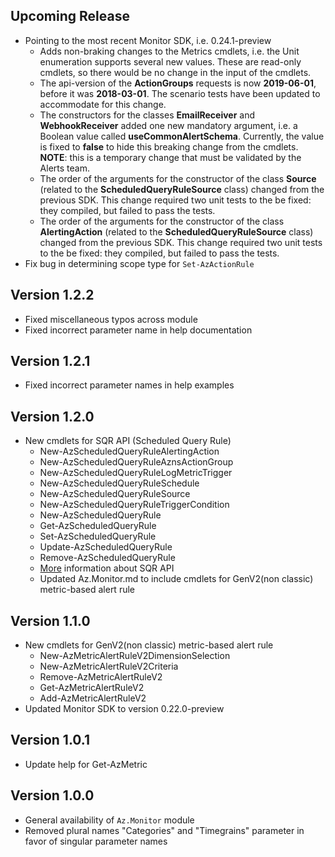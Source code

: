 <!--
    Please leave this section at the top of the change log.

    Changes for the upcoming release should go under the section titled "Upcoming Release", and should adhere to the following format:

    ## Upcoming Release
    * Overview of change #1
        - Additional information about change #1
    * Overview of change #2
        - Additional information about change #2
        - Additional information about change #2
    * Overview of change #3
    * Overview of change #4
        - Additional information about change #4

    ## YYYY.MM.DD - Version X.Y.Z (Previous Release)
    * Overview of change #1
        - Additional information about change #1
-->
## Upcoming Release
* Pointing to the most recent Monitor SDK, i.e. 0.24.1-preview
   - Adds non-braking changes to the Metrics cmdlets, i.e. the Unit enumeration supports several new values. These are read-only cmdlets, so there would be no change in the input of the cmdlets.
   - The api-version of the **ActionGroups** requests is now **2019-06-01**, before it was **2018-03-01**. The scenario tests have been updated to accommodate for this change.
   - The constructors for the classes **EmailReceiver** and **WebhookReceiver** added one new mandatory argument, i.e. a Boolean value called **useCommonAlertSchema**. Currently, the value is fixed to **false** to hide this breaking change from the cmdlets. **NOTE**: this is a temporary change that must be validated by the Alerts team.
   - The order of the arguments for the constructor of the class **Source** (related to the **ScheduledQueryRuleSource** class) changed from the previous SDK. This change required two unit tests to the be fixed: they compiled, but failed to pass the tests.
   - The order of the arguments for the constructor of the class **AlertingAction** (related to the **ScheduledQueryRuleSource** class) changed from the previous SDK. This change required two unit tests to the be fixed: they compiled, but failed to pass the tests.
* Fix bug in determining scope type for `Set-AzActionRule`


## Version 1.2.2
* Fixed miscellaneous typos across module
* Fixed incorrect parameter name in help documentation

## Version 1.2.1
* Fixed incorrect parameter names in help examples

## Version 1.2.0
* New cmdlets for SQR API (Scheduled Query Rule)  
    - New-AzScheduledQueryRuleAlertingAction
	- New-AzScheduledQueryRuleAznsActionGroup
	- New-AzScheduledQueryRuleLogMetricTrigger
	- New-AzScheduledQueryRuleSchedule
	- New-AzScheduledQueryRuleSource
	- New-AzScheduledQueryRuleTriggerCondition
	- New-AzScheduledQueryRule
	- Get-AzScheduledQueryRule
	- Set-AzScheduledQueryRule
	- Update-AzScheduledQueryRule
	- Remove-AzScheduledQueryRule
	- [More](https://docs.microsoft.com/en-us/rest/api/monitor/scheduledqueryrules) information about SQR API
	- Updated Az.Monitor.md to include cmdlets for GenV2(non classic) metric-based alert rule

## Version 1.1.0
  * New cmdlets for GenV2(non classic) metric-based alert rule
      - New-AzMetricAlertRuleV2DimensionSelection
      - New-AzMetricAlertRuleV2Criteria
      - Remove-AzMetricAlertRuleV2
      - Get-AzMetricAlertRuleV2
      - Add-AzMetricAlertRuleV2
  * Updated Monitor SDK to version 0.22.0-preview

## Version 1.0.1
* Update help for Get-AzMetric

## Version 1.0.0
* General availability of `Az.Monitor` module
* Removed plural names "Categories" and "Timegrains" parameter in favor of singular parameter names
